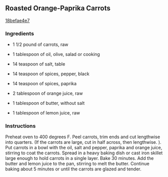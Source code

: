 ## Roasted Orange-Paprika Carrots

[18befae4e7](http://www.food.com/recipe/roasted-orange-paprika-carrots-247491)

### Ingredients

 - 1 1/2 pound of carrots, raw

 - 1 tablespoon of oil, olive, salad or cooking

 - 14 teaspoon of salt, table

 - 14 teaspoon of spices, pepper, black

 - 14 teaspoon of spices, paprika

 - 2 tablespoon of orange juice, raw

 - 1 tablespoon of butter, without salt

 - 1 tablespoon of lemon juice, raw

### Instructions

Preheat oven to 400 degrees F. Peel carrots, trim ends and cut lengthwise into quarters. (If the carrots are large, cut in half across, then lengthwise. ). Put carrots in a bowl with the oil, salt and pepper, paprika and orange juice, stirring to coat the carrots. Spread in a heavy baking dish or cast iron skillet large enough to hold carrots in a single layer. Bake 30 minutes. Add the butter and lemon juice to the pan, stirring to melt the butter. Continue baking about 5 minutes or until the carrots are glazed and tender.